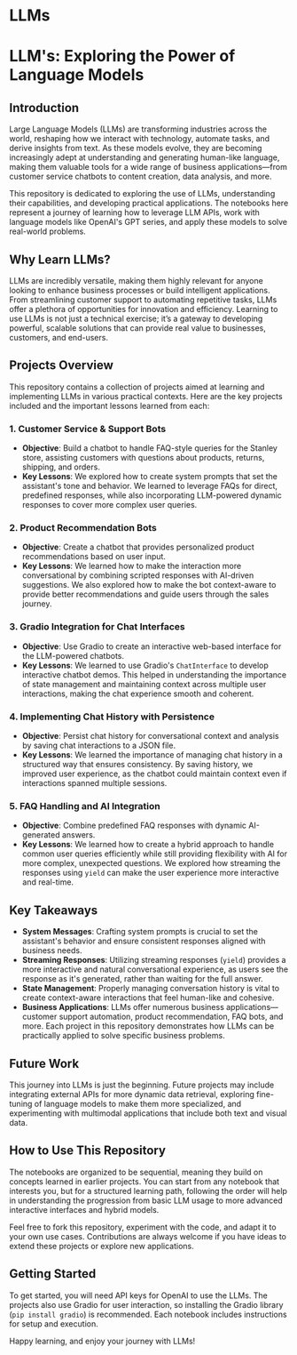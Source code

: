 # LLMs

# LLM's: Exploring the Power of Language Models

## Introduction
Large Language Models (LLMs) are transforming industries across the world, reshaping how we interact with technology, automate tasks, and derive insights from text. As these models evolve, they are becoming increasingly adept at understanding and generating human-like language, making them valuable tools for a wide range of business applications—from customer service chatbots to content creation, data analysis, and more.

This repository is dedicated to exploring the use of LLMs, understanding their capabilities, and developing practical applications. The notebooks here represent a journey of learning how to leverage LLM APIs, work with language models like OpenAI's GPT series, and apply these models to solve real-world problems.

## Why Learn LLMs?
LLMs are incredibly versatile, making them highly relevant for anyone looking to enhance business processes or build intelligent applications. From streamlining customer support to automating repetitive tasks, LLMs offer a plethora of opportunities for innovation and efficiency. Learning to use LLMs is not just a technical exercise; it’s a gateway to developing powerful, scalable solutions that can provide real value to businesses, customers, and end-users.

## Projects Overview
This repository contains a collection of projects aimed at learning and implementing LLMs in various practical contexts. Here are the key projects included and the important lessons learned from each:

### 1. Customer Service & Support Bots
- **Objective**: Build a chatbot to handle FAQ-style queries for the Stanley store, assisting customers with questions about products, returns, shipping, and orders.
- **Key Lessons**: We explored how to create system prompts that set the assistant's tone and behavior. We learned to leverage FAQs for direct, predefined responses, while also incorporating LLM-powered dynamic responses to cover more complex user queries.

### 2. Product Recommendation Bots
- **Objective**: Create a chatbot that provides personalized product recommendations based on user input.
- **Key Lessons**: We learned how to make the interaction more conversational by combining scripted responses with AI-driven suggestions. We also explored how to make the bot context-aware to provide better recommendations and guide users through the sales journey.

### 3. Gradio Integration for Chat Interfaces
- **Objective**: Use Gradio to create an interactive web-based interface for the LLM-powered chatbots.
- **Key Lessons**: We learned to use Gradio's `ChatInterface` to develop interactive chatbot demos. This helped in understanding the importance of state management and maintaining context across multiple user interactions, making the chat experience smooth and coherent.

### 4. Implementing Chat History with Persistence
- **Objective**: Persist chat history for conversational context and analysis by saving chat interactions to a JSON file.
- **Key Lessons**: We learned the importance of managing chat history in a structured way that ensures consistency. By saving history, we improved user experience, as the chatbot could maintain context even if interactions spanned multiple sessions.

### 5. FAQ Handling and AI Integration
- **Objective**: Combine predefined FAQ responses with dynamic AI-generated answers.
- **Key Lessons**: We learned how to create a hybrid approach to handle common user queries efficiently while still providing flexibility with AI for more complex, unexpected questions. We explored how streaming the responses using `yield` can make the user experience more interactive and real-time.

## Key Takeaways
- **System Messages**: Crafting system prompts is crucial to set the assistant's behavior and ensure consistent responses aligned with business needs.
- **Streaming Responses**: Utilizing streaming responses (`yield`) provides a more interactive and natural conversational experience, as users see the response as it's generated, rather than waiting for the full answer.
- **State Management**: Properly managing conversation history is vital to create context-aware interactions that feel human-like and cohesive.
- **Business Applications**: LLMs offer numerous business applications—customer support automation, product recommendation, FAQ bots, and more. Each project in this repository demonstrates how LLMs can be practically applied to solve specific business problems.

## Future Work
This journey into LLMs is just the beginning. Future projects may include integrating external APIs for more dynamic data retrieval, exploring fine-tuning of language models to make them more specialized, and experimenting with multimodal applications that include both text and visual data.

## How to Use This Repository
The notebooks are organized to be sequential, meaning they build on concepts learned in earlier projects. You can start from any notebook that interests you, but for a structured learning path, following the order will help in understanding the progression from basic LLM usage to more advanced interactive interfaces and hybrid models.

Feel free to fork this repository, experiment with the code, and adapt it to your own use cases. Contributions are always welcome if you have ideas to extend these projects or explore new applications.

## Getting Started
To get started, you will need API keys for OpenAI to use the LLMs. The projects also use Gradio for user interaction, so installing the Gradio library (`pip install gradio`) is recommended. Each notebook includes instructions for setup and execution.

Happy learning, and enjoy your journey with LLMs!


